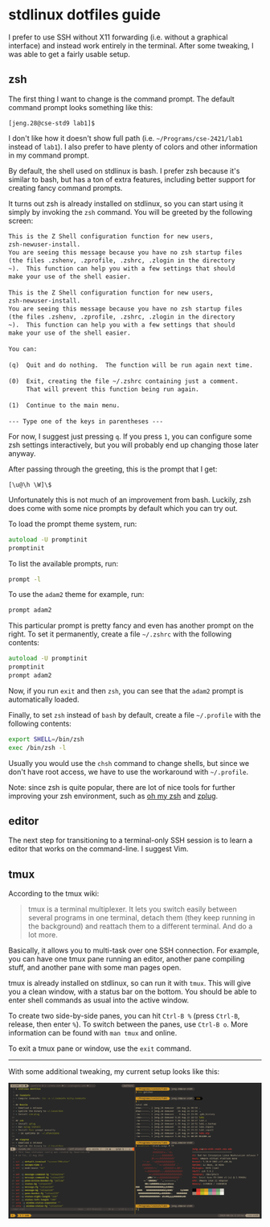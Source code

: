 # stdlinux dotfiles guide

I prefer to use SSH without X11 forwarding (i.e. without a graphical interface)
and instead work entirely in the terminal. After some tweaking, I was able to
get a fairly usable setup.

## zsh

The first thing I want to change is the command prompt. The default command
prompt looks something like this:
```
[jeng.28@cse-std9 lab1]$
```

I don't like how it doesn't show full path (i.e. `~/Programs/cse-2421/lab1`
instead of `lab1`). I also prefer to have plenty of colors and other information
in my command prompt.

By default, the shell used on stdlinux is bash. I prefer zsh because it's
similar to bash, but has a ton of extra features, including better support for
creating fancy command prompts.

It turns out zsh is already installed on stdlinux, so you can start using it
simply by invoking the `zsh` command. You will be greeted by the following
screen:

```
This is the Z Shell configuration function for new users,
zsh-newuser-install.
You are seeing this message because you have no zsh startup files
(the files .zshenv, .zprofile, .zshrc, .zlogin in the directory
~).  This function can help you with a few settings that should
make your use of the shell easier.

This is the Z Shell configuration function for new users,
zsh-newuser-install.
You are seeing this message because you have no zsh startup files
(the files .zshenv, .zprofile, .zshrc, .zlogin in the directory
~).  This function can help you with a few settings that should
make your use of the shell easier.

You can:

(q)  Quit and do nothing.  The function will be run again next time.

(0)  Exit, creating the file ~/.zshrc containing just a comment.
     That will prevent this function being run again.

(1)  Continue to the main menu.

--- Type one of the keys in parentheses ---
```

For now, I suggest just pressing `q`. If you press `1`, you can configure some
zsh settings interactively, but you will probably end up changing those later
anyway.

After passing through the greeting, this is the prompt that I get:
```
[\u@\h \W]\$
```

Unfortunately this is not much of an improvement from bash. Luckily, zsh does
come with some nice prompts by default which you can try out.

To load the prompt theme system, run:
```zsh
autoload -U promptinit
promptinit
```

To list the available prompts, run:
```zsh
prompt -l
```

To use the `adam2` theme for example, run:
```zsh
prompt adam2
```

This particular prompt is pretty fancy and even has another prompt on the right.
To set it permanently, create a file `~/.zshrc` with the following contents:
```zsh
autoload -U promptinit
promptinit
prompt adam2
```

Now, if you run `exit` and then `zsh`, you can see that the `adam2` prompt is
automatically loaded.

Finally, to set `zsh` instead of `bash` by default, create a file `~/.profile`
with the following contents:
```sh
export SHELL=/bin/zsh
exec /bin/zsh -l
```

Usually you would use the `chsh` command to change shells, but since we don't
have root access, we have to use the workaround with `~/.profile`.

Note: since zsh is quite popular, there are lot of nice tools for further
improving your zsh environment, such as [oh my zsh](https://ohmyz.sh/) and
[zplug](https://github.com/zplug/zplug).

## editor

The next step for transitioning to a terminal-only SSH session is to learn a
editor that works on the command-line. I suggest Vim.

## tmux

According to the tmux wiki:

> tmux is a terminal multiplexer. It lets you switch easily between several
> programs in one terminal, detach them (they keep running in the background)
> and reattach them to a different terminal. And do a lot more.

Basically, it allows you to multi-task over one SSH connection. For example, you
can have one tmux pane running an editor, another pane compiling stuff, and
another pane with some man pages open.

tmux is already installed on stdlinux, so can run it with `tmux`. This will give
you a clean window, with a status bar on the bottom. You should be able to enter
shell commands as usual into the active window.

To create two side-by-side panes, you can hit `Ctrl-B %` (press `Ctrl-B`,
release, then enter `%`). To switch between the panes, use `Ctrl-B o`. More
information can be found with `man tmux` and online.

To exit a tmux pane or window, use the `exit` command.

---

With some additional tweaking, my current setup looks like this:

![screenshot](https://raw.githubusercontent.com/qxxxb/stdlinux-dotfiles/assets/screenshot.png)
